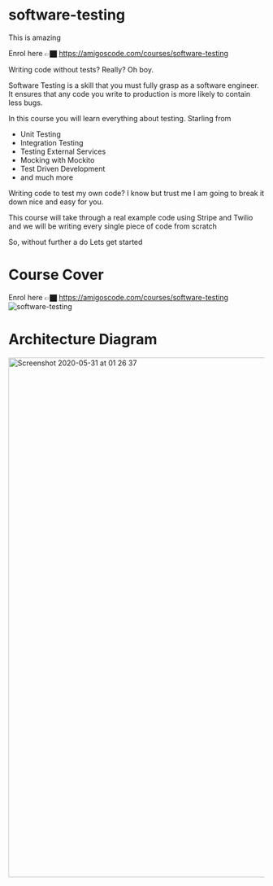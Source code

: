 # software-testing
This is amazing

Enrol here 👉🏿 https://amigoscode.com/courses/software-testing

Writing code without tests? Really? Oh boy.

Software Testing is a skill that you must fully grasp as a software engineer. It ensures that any code you write to production is more likely to contain less bugs.

In this course you will learn everything about testing. Starling from

- Unit Testing
- Integration Testing
- Testing External Services
- Mocking with Mockito
- Test Driven Development
- and much more

Writing code to test my own code? I know but trust me I am going to break it down nice and easy for you.

This course will take through a real example code using Stripe and Twilio and we will be writing every single piece of code from scratch

So, without further a do Lets get started

# Course Cover

Enrol here 👉🏿 https://amigoscode.com/courses/software-testing
![software-testing](https://user-images.githubusercontent.com/40702606/83341657-d435f700-a2dd-11ea-9b8a-eb525da80698.png)

# Architecture Diagram

<img width="1022" alt="Screenshot 2020-05-31 at 01 26 37" src="https://user-images.githubusercontent.com/40702606/83341658-ddbf5f00-a2dd-11ea-90d3-21359d0d81c6.png">
